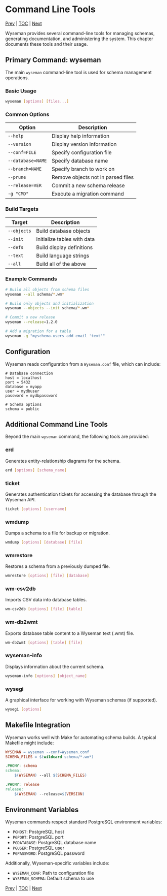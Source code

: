# Command Line Tools

[Prev](command-reference.md) | [TOC](README.md) | [Next](versioning.md)

Wyseman provides several command-line tools for managing schemas, generating documentation, and administering the system. This chapter documents these tools and their usage.

## Primary Command: wyseman

The main `wyseman` command-line tool is used for schema management operations.

### Basic Usage

```bash
wyseman [options] [files...]
```

### Common Options

| Option | Description |
|--------|-------------|
| `--help` | Display help information |
| `--version` | Display version information |
| `--conf=FILE` | Specify configuration file |
| `--database=NAME` | Specify database name |
| `--branch=NAME` | Specify branch to work on |
| `--prune` | Remove objects not in parsed files |
| `--release=VER` | Commit a new schema release |
| `-g "CMD"` | Execute a migration command |

### Build Targets

| Target | Description |
|--------|-------------|
| `--objects` | Build database objects |
| `--init` | Initialize tables with data |
| `--defs` | Build display definitions |
| `--text` | Build language strings |
| `--all` | Build all of the above |

### Example Commands

```bash
# Build all objects from schema files
wyseman --all schema/*.wm*

# Build only objects and initialization
wyseman --objects --init schema/*.wm*

# Commit a new release
wyseman --release=1.2.0

# Add a migration for a table
wyseman -g "myschema.users add email 'text'"
```

## Configuration

Wyseman reads configuration from a `Wyseman.conf` file, which can include:

```
# Database connection
host = localhost
port = 5432
database = myapp
user = mydbuser
password = mydbpassword

# Schema options
schema = public
```

## Additional Command Line Tools

Beyond the main `wyseman` command, the following tools are provided:

### erd

Generates entity-relationship diagrams for the schema.

```bash
erd [options] [schema_name]
```

### ticket

Generates authentication tickets for accessing the database through the Wyseman API.

```bash
ticket [options] [username]
```

### wmdump

Dumps a schema to a file for backup or migration.

```bash
wmdump [options] [database] [file]
```

### wmrestore

Restores a schema from a previously dumped file.

```bash
wmrestore [options] [file] [database]
```

### wm-csv2db

Imports CSV data into database tables.

```bash
wm-csv2db [options] [file] [table]
```

### wm-db2wmt

Exports database table content to a Wyseman text (.wmt) file.

```bash
wm-db2wmt [options] [table] [file]
```

### wyseman-info

Displays information about the current schema.

```bash
wyseman-info [options] [object_name]
```

### wysegi

A graphical interface for working with Wyseman schemas (if supported).

```bash
wysegi [options]
```

## Makefile Integration

Wyseman works well with Make for automating schema builds. A typical Makefile might include:

```makefile
WYSEMAN = wyseman --conf=Wyseman.conf
SCHEMA_FILES = $(wildcard schema/*.wm*)

.PHONY: schema
schema:
	$(WYSEMAN) --all $(SCHEMA_FILES)

.PHONY: release
release:
	$(WYSEMAN) --release=$(VERSION)
```

## Environment Variables

Wyseman commands respect standard PostgreSQL environment variables:

- `PGHOST`: PostgreSQL host
- `PGPORT`: PostgreSQL port
- `PGDATABASE`: PostgreSQL database name
- `PGUSER`: PostgreSQL user
- `PGPASSWORD`: PostgreSQL password

Additionally, Wyseman-specific variables include:

- `WYSEMAN_CONF`: Path to configuration file
- `WYSEMAN_SCHEMA`: Default schema to use

[Prev](command-reference.md) | [TOC](README.md) | [Next](versioning.md)